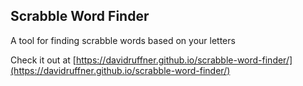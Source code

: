 ## Scrabble Word Finder
A tool for finding scrabble words based on your letters

Check it out at [https://davidruffner.github.io/scrabble-word-finder/](https://davidruffner.github.io/scrabble-word-finder/)

